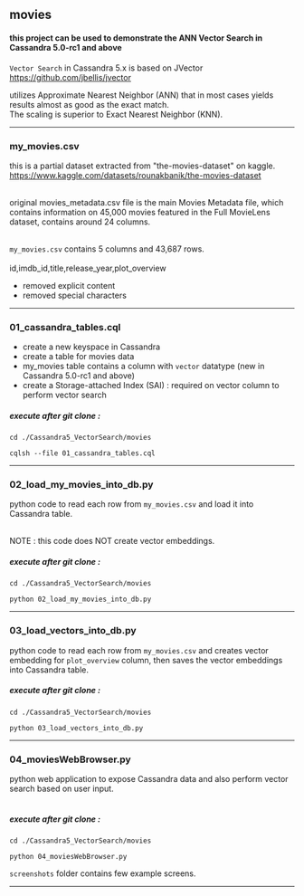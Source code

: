 ## movies

#### this project can be used to demonstrate the ANN Vector Search in Cassandra 5.0-rc1 and above

`Vector Search` in Cassandra 5.x is based on JVector https://github.com/jbellis/jvector <br>

utilizes Approximate Nearest Neighbor (ANN) that in most cases yields results almost as good as the exact match. <br>
The scaling is superior to Exact Nearest Neighbor (KNN).

---

### my_movies.csv

this is a partial dataset extracted from "the-movies-dataset" on kaggle. <br>
https://www.kaggle.com/datasets/rounakbanik/the-movies-dataset <br> <br>

original movies_metadata.csv file is the main Movies Metadata file, which contains information on 45,000 movies featured in the Full MovieLens dataset, contains around 24 columns. <br> <br>

` my_movies.csv ` contains 5 columns and 43,687 rows. <br> <br>
id,imdb_id,title,release_year,plot_overview <br>

- removed explicit content
- removed special characters

---

### 01_cassandra_tables.cql

- create a new keyspace in Cassandra
- create a table for movies data
- my_movies table contains a column with ` vector ` datatype (new in Cassandra 5.0-rc1 and above)
- create a Storage-attached Index (SAI) : required on vector column to perform vector search

##### execute after git clone :

```
cd ./Cassandra5_VectorSearch/movies

cqlsh --file 01_cassandra_tables.cql
```
---

### 02_load_my_movies_into_db.py

python code to read each row from ` my_movies.csv ` and load it into Cassandra table. <br> <br>

NOTE : this code does NOT create vector embeddings.

##### execute after git clone :

```
cd ./Cassandra5_VectorSearch/movies

python 02_load_my_movies_into_db.py
```

---

### 03_load_vectors_into_db.py

python code to read each row from ` my_movies.csv ` and creates vector embedding for ` plot_overview ` column, then saves the vector embeddings into Cassandra table.

##### execute after git clone :

```
cd ./Cassandra5_VectorSearch/movies

python 03_load_vectors_into_db.py
```

---

### 04_moviesWebBrowser.py

python web application to expose Cassandra data and also perform vector search based on user input. <br> <br>

##### execute after git clone :

```
cd ./Cassandra5_VectorSearch/movies

python 04_moviesWebBrowser.py
```

` screenshots ` folder contains few example screens.

---

